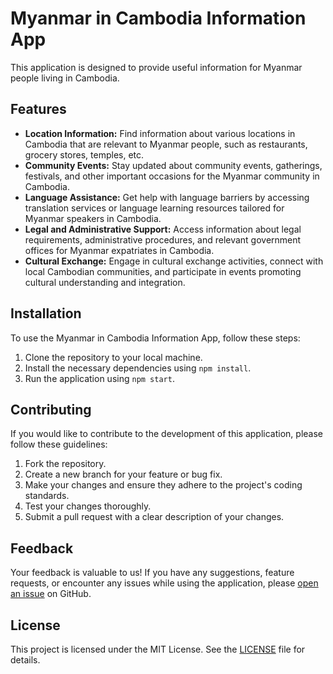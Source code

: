 # Myanmar in Cambodia Information App

This application is designed to provide useful information for Myanmar people living in Cambodia.

## Features

- **Location Information:** Find information about various locations in Cambodia that are relevant to Myanmar people, such as restaurants, grocery stores, temples, etc.
- **Community Events:** Stay updated about community events, gatherings, festivals, and other important occasions for the Myanmar community in Cambodia.
- **Language Assistance:** Get help with language barriers by accessing translation services or language learning resources tailored for Myanmar speakers in Cambodia.
- **Legal and Administrative Support:** Access information about legal requirements, administrative procedures, and relevant government offices for Myanmar expatriates in Cambodia.
- **Cultural Exchange:** Engage in cultural exchange activities, connect with local Cambodian communities, and participate in events promoting cultural understanding and integration.

## Installation

To use the Myanmar in Cambodia Information App, follow these steps:

1. Clone the repository to your local machine.
2. Install the necessary dependencies using `npm install`.
3. Run the application using `npm start`.

## Contributing

If you would like to contribute to the development of this application, please follow these guidelines:

1. Fork the repository.
2. Create a new branch for your feature or bug fix.
3. Make your changes and ensure they adhere to the project's coding standards.
4. Test your changes thoroughly.
5. Submit a pull request with a clear description of your changes.

## Feedback

Your feedback is valuable to us! If you have any suggestions, feature requests, or encounter any issues while using the application, please [open an issue](https://github.com/HtetKo510217/myanmar-in-cambodia/issues) on GitHub.

## License

This project is licensed under the MIT License. See the [LICENSE](LICENSE) file for details.


